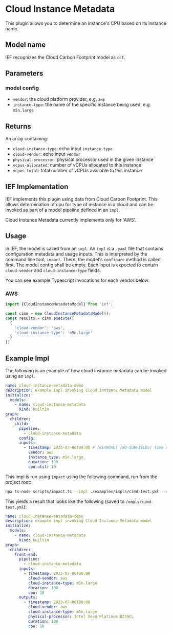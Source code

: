 # Cloud Instance Metadata

This plugin allows you to determine an instance's CPU based on its instance name.

## Model name

IEF recognizes the Cloud Carbon Footprint model as `ccf`.

## Parameters

### model config

- `vendor`: the cloud platform provider, e.g. `aws`
- `instance-type`: the name of the specific instance being used, e.g. `m5n.large`

## Returns

An array containing:

- `cloud-instance-type`: echo input `instance-type`
- `cloud-vendor`: echo input `vendor`
- `physical-processor`: physical processor used in the given instance
- `vcpus-allocated`: number of vCPUs allocated to this instance
- `vcpus-total`: total number of vCPUs available to this instance
  

## IEF Implementation

IEF implements this plugin using data from Cloud Carbon Footprint. This allows determination of cpu for type of instance in a cloud and can be invoked as part of a model pipeline defined in an `impl`.

Cloud Instance Metadata currently implements only for 'AWS'.

## Usage

In IEF, the model is called from an `impl`. An `impl` is a `.yaml` file that contains configuration metadata and usage inputs. This is interpreted by the command line tool, `impact`. There, the model's `configure` method is called first. The model config shall be empty. Each input is expected to contain `cloud-vendor` and `cloud-instance-type` fields.

You can see example Typescript invocations for each vendor below:

### AWS

```typescript
import {CloudInstanceMetadataModel} from 'ief';

const cimm = new CloudInstanceMetadataModel();
const results = cimm.execute([
  {
    'cloud-vendor': 'aws',
    'cloud-instance-type': 'm5n.large'
  }
])
```

## Example Impl

The following is an example of how cloud instance metadata can be invoked using an `impl`.

```yaml
name: cloud-instance-metadata-demo
description: example impl invoking Cloud Instance Metadata model
initialize:
  models:
    - name: cloud-instance-metadata
      kind: builtin
graph:
  children:
    child:
      pipeline:
        - cloud-instance-metadata
      config:
      inputs:
        - timestamp: 2023-07-06T00:00 # [KEYWORD] [NO-SUBFIELDS] time when measurement occurred
          vendor: aws
          instance_type: m5n.large
          duration: 100
          cpu-util: 10
```

This impl is run using `impact` using the following command, run from the project root:

```sh
npx ts-node scripts/impact.ts --impl ./examples/impls/cimd-test.yml --ompl ./examples/ompls/cimd-test.yml
```

This yields a result that looks like the following (saved to `/ompls/cimd-test.yml`):

```yaml
name: cloud-instance-metadata-demo
description: example impl invoking Cloud Instance Metadata model
initialize:
  models:
    - name: cloud-instance-metadata
      kind: builtin
graph:
  children:
    front-end:
      pipeline:
        - cloud-instance-metadata
      inputs:
        - timestamp: 2023-07-06T00:00
          cloud-vendor: aws
          cloud-instance-type: m5n.large
          duration: 100
          cpu: 10
      outputs:
        - timestamp: 2023-07-06T00:00
          cloud-vendor: aws
          cloud-instance-type: m5n.large
          physical-processor: Intel Xeon Platinum 8259CL
          duration: 100
          cpu: 10
```
